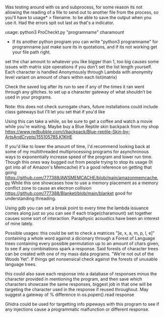 Was testing around with os and subprocess, for some reason its not allowing the reading of a file to send out to another file from the process, so you'll have to usage* > filename.   to be able to save the output when you use it. Had the errors spit out last as that's a indicator.

usage: python3 ProCheckt.py "programname" charamount

* If its another python program you can write "python3 programname" for programname just make sure its in quotations, and if its not working get your file path right.

set the char amount to whatever you like bigger than 1, too big causes some issues with matrix size operations if you don't set the list length yourself. Each character is handled Anonymously through Lambda with anonymity level variant on amount of chars within each list(matrix)

Check the saved log after its run to see if any of the times it ran went through any glitches. to set up a character gateway of what shouldn't be used in your programs.


Note: this does not check surrogate chars, future installations could include class gateways but I'll let you set that if you'd like




Using this can take a while, so be sure to get a coffee and watch a movie while you're waiting. Maybe buy a Blue Reptile skin backpack from my shop https://www.redbubble.com/i/backpack/Blue-reptile-Skin-by-ArtsAndCrypts/155105785.K1KHE

If you'd like to lower the amount of time, I'd recommend looking back at some of my multithreaded multiprocessing programs for asynchronous ways to exponentially increase speed of the program and lower run time. Though this ones way bugged out from people trying to stop its usage (It got into all of Amazon's Memcache) it's a good reference on getting that going https://github.com/777388/AWSMEMCACHE/blob/main/amazonmemcache.py  While this one showcases how to use a memory placement as a memory conflict zone to cause an electron collision https://github.com/777388/Blanket/blob/main/blanket good for understanding threading.

Using gdb you can set a break point to every time the lambda issuance comes along just so you can see if each triage(charamount) set together causes some sort of interaction. Paraphysic acoustics have been an interest of mine lately.

Possible usages: this could be set to check a matrices "[e, x, a, m, p, l, e]" containing a whole word against a dicionary through a Forest of Language trees containing every possible permutation up to an amount of chars given, to see if any combinations spark a response. Said forests of character trees can be created with one of my mass data programs. "We're not out of the Woods Yet". If things get nonsensical check against the forests of unusable language trees.

this could also save each response into a database of responses minus the character provided in mentioning the program, and then save which characters showcase the same responses, biggest job in that one will be targeting the character used in the response if reused throughout. May suggest a gateway of % difference in os.popen().read response

Ghidra could be used for targetting info pipeways with this program to see if any injections cause a programmatic malfunction or different response.
